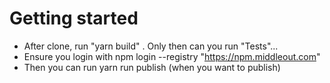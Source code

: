 # Getting started

- After clone, run "yarn build" . Only then can you run "Tests"...
- Ensure you login with npm login --registry "https://npm.middleout.com"
- Then you can run yarn run publish (when you want to publish)
